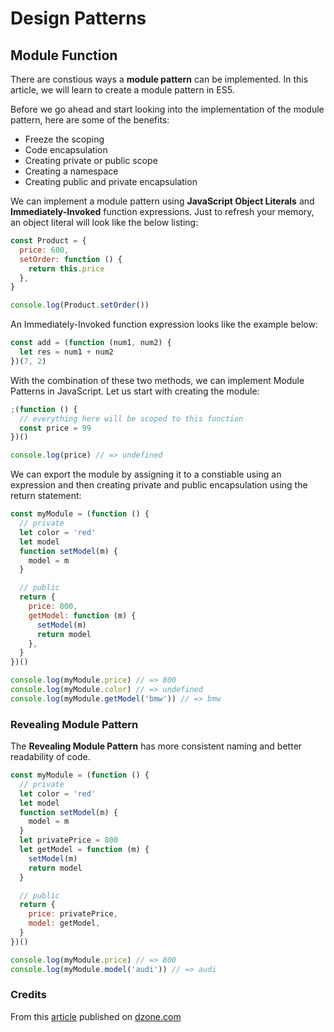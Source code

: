 # Design Patterns

## Module Function

There are constious ways a **module pattern** can be implemented. In this article, we will learn to create a module pattern in ES5.

Before we go ahead and start looking into the implementation of the module pattern, here are some of the benefits:

- Freeze the scoping
- Code encapsulation
- Creating private or public scope
- Creating a namespace
- Creating public and private encapsulation

We can implement a module pattern using **JavaScript Object Literals** and **Immediately-Invoked** function expressions. Just to refresh your memory, an object literal will look like the below listing:

```js
const Product = {
  price: 600,
  setOrder: function () {
    return this.price
  },
}

console.log(Product.setOrder())
```

An Immediately-Invoked function expression looks like the example below:

```js
const add = (function (num1, num2) {
  let res = num1 + num2
})(7, 2)
```

With the combination of these two methods, we can implement Module Patterns in JavaScript. Let us start with creating the module:

```js
;(function () {
  // everything here will be scoped to this function
  const price = 99
})()

console.log(price) // => undefined
```

We can export the module by assigning it to a constiable using an expression and then creating private and public encapsulation using the return statement:

```js
const myModule = (function () {
  // private
  let color = 'red'
  let model
  function setModel(m) {
    model = m
  }

  // public
  return {
    price: 800,
    getModel: function (m) {
      setModel(m)
      return model
    },
  }
})()

console.log(myModule.price) // => 800
console.log(myModule.color) // => undefined
console.log(myModule.getModel('bmw')) // => bmw
```

### Revealing Module Pattern

The **Revealing Module Pattern** has more consistent naming and better readability of code.

```js
const myModule = (function () {
  // private
  let color = 'red'
  let model
  function setModel(m) {
    model = m
  }
  let privatePrice = 800
  let getModel = function (m) {
    setModel(m)
    return model
  }

  // public
  return {
    price: privatePrice,
    model: getModel,
  }
})()

console.log(myModule.price) // => 800
console.log(myModule.model('audi')) // => audi
```

### Credits

From this [article](https://dzone.com/articles/module-pattern-in-javascript) published on [dzone.com](https://dzone.com/)
